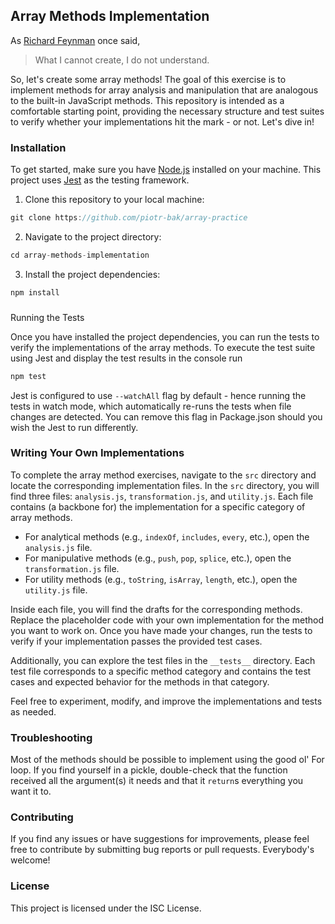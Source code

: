 ## Array Methods Implementation

As [Richard Feynman](https://en.wikipedia.org/wiki/Richard_Feynman) once said,

> What I cannot create, I do not understand.

So, let's create some array methods!
The goal of this exercise is to implement methods for array analysis and
manipulation that are analogous to the built-in JavaScript methods. This
repository is intended as a comfortable starting point, providing the necessary structure and test suites to verify whether your implementations hit the
mark - or not. Let's dive in!

### Installation

To get started, make sure you have [Node.js](https://nodejs.org/) installed on your machine. This project uses [Jest](https://jestjs.io/) as the testing framework.

1. Clone this repository to your local machine: 
```javascript
git clone https://github.com/piotr-bak/array-practice
```
2. Navigate to the project directory:
```javascript
cd array-methods-implementation
```
3. Install the project dependencies:
```javascript
npm install
```

###

Running the Tests

Once you have installed the project dependencies, you can run the tests to
verify the implementations of the array methods. To execute the test suite using
Jest and display the test results in the console run

```javascript
npm test

```

Jest is configured to use `--watchAll` flag by default - hence running the
tests in watch mode, which automatically re-runs the tests when file changes are
detected. You can remove this flag in Package.json should you wish the Jest to
run differently.

### Writing Your Own Implementations

To complete the array method exercises, navigate to the `src` directory and
locate the corresponding implementation files. In the `src` directory, you will
find three files: `analysis.js`, `transformation.js`, and `utility.js`. Each
file contains (a backbone for) the implementation for a specific category of array methods.

-   For analytical methods (e.g., `indexOf`, `includes`, `every`, etc.), open the `analysis.js` file.
-   For manipulative methods (e.g., `push`, `pop`, `splice`, etc.), open the `transformation.js` file.
-   For utility methods (e.g., `toString`, `isArray`, `length`, etc.), open the `utility.js` file.

Inside each file, you will find the drafts for the corresponding methods.
Replace the placeholder code with your own implementation for the method you
want to work on.
Once you have made your changes, run the tests to verify if your implementation passes the provided test cases.

Additionally, you can explore the test files in the `__tests__` directory. Each test file corresponds to a specific method category and contains the test cases and expected behavior for the methods in that category.

Feel free to experiment, modify, and improve the implementations and tests as
needed.

### Troubleshooting

Most of the methods should be possible to implement using the good ol' For loop.
If you find yourself in a pickle, double-check that the function received all
the argument(s) it needs and that it `return`s everything you want it to.

### Contributing

If you find any issues or have suggestions for improvements, please feel free to
contribute by submitting bug reports or pull requests. Everybody's welcome!

### License

This project is licensed under the ISC License.
